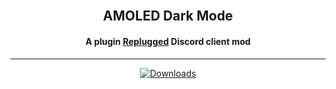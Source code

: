 <div align="center">
	<br>
  <h2>AMOLED Dark Mode</h2>
  <h4>A plugin <a href="https://replugged.dev/" target="_blank">Replugged</a> Discord client mod</h4>
  <hr>
	<a href="https://replugged.dev/install?identifier=JasperLorelai/amoled-dark-mode&source=github" target="_blank">
    <img src="https://img.shields.io/badge/-Install%20in%20Replugged-blue?style=for-the-badge&logo=none" alt="Downloads">
  </a>
</div>
